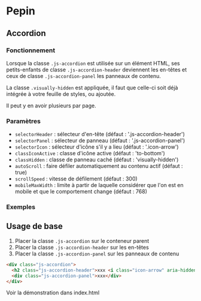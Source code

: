 # Pepin

## Accordion

### Fonctionnement

Lorsque la classe `.js-accordion` est utilisée sur un élément HTML, ses petits-enfants de classe `.js-accordion-header` deviennent les en-têtes et ceux de classe `.js-accordion-panel` les panneaux de contenu.

La classe `.visually-hidden` est appliquée, il faut que celle-ci soit déjà intégrée à votre feuille de styles, ou ajoutée.

Il peut y en avoir plusieurs par page.

### Paramètres

* `selectorHeader` : sélecteur d'en-tête (défaut : '.js-accordion-header')
* `selectorPanel` : sélecteur de panneau (défaut : '.js-accordion-panel')
* `selectorIcon` : sélecteur d'icône s'il y a lieu (défaut : '.icon-arrow')
* `classIconActive` : classe d'icône active (défaut : 'to-bottom')
* `classHidden` : classe de panneau caché (défaut : 'visually-hidden')
* `autoScroll` : faire défiler automatiquement au contenu actif (défaut : true)
* `scrollSpeed` : vitesse de défilement (défaut : 300)
* `mobileMaxWidth` : limite à partir de laquelle considérer que l'on est en mobile et que le comportement change (défaut : 768)

### Exemples

## Usage de base

1. Placer la classe `.js-accordion` sur le conteneur parent
2. Placer la classe `.js-accordion-header` sur les en-têtes
3. Placer la classe `.js-accordion-panel` sur les panneaux de contenu

```html
<div class="js-accordion">
  <h2 class="js-accordion-header">xxx <i class="icon-arrow" aria-hidden="true"></i></h2>
  <div class="js-accordion-panel">xxx</div>
</div>
```

Voir la démonstration dans index.html
